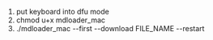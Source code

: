 1. put keyboard into dfu mode
1. chmod u+x mdloader_mac
1. ./mdloader_mac --first --download FILE_NAME --restart
